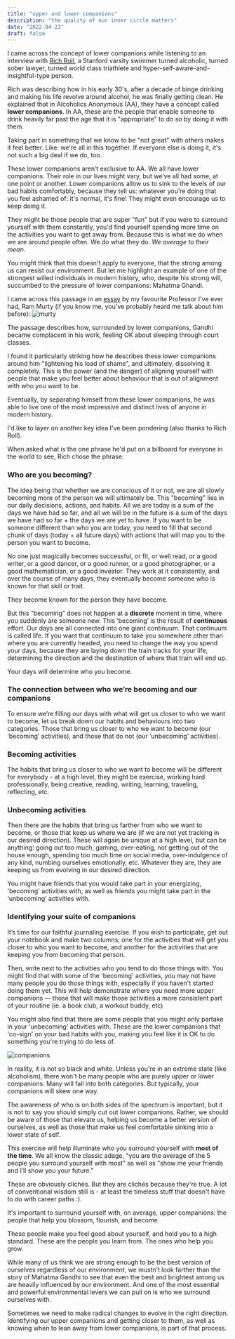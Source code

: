 ```yaml
---
title: "upper and lower companions"
description: "the quality of our inner circle matters"
date: "2022-04-23"
draft: false
---
```

I came across the concept of lower companions while listening to an interview with [Rich Roll](https://www.richroll.com/), a Stanford varsity swimmer turned alcoholic, turned sober lawyer, turned world class triathlete and hyper-self-aware-and-insightful-type person.

Rich was describing how in his early 30's, after a decade of binge drinking and making his life revolve around alcohol, he was finally getting clean. He explained that in Alcoholics Anonymous (AA), they have a concept called **lower companions**. In AA, these are the people that enable someone to drink heavily far past the age that it is "appropriate" to do so by doing it with them.

Taking part in something that we know to be "not great" with others makes it feel better. Like: we're all in this together. If everyone else is doing it, it's not such a big deal if we do, too.

These lower companions aren’t exclusive to AA. We all have lower companions. Their role in our lives might vary, but we’ve all had some, at one point or another. Lower companions allow us to sink to the levels of our bad habits comfortably, because they tell us: whatever you’re doing that you feel ashamed of: it's normal, it's fine! They might even encourage us to keep doing it.

They might be those people that are super "fun" but if you were to surround yourself with them constantly, you'd find yourself spending more time on the activities you want to get away from. Because this is what we do when we are around people often. We do what they do. _We average to their mean._

You might think that this doesn't apply to everyone, that the strong among us can resist our environment. But let me highlight an example of one of the strongest willed individuals in modern history, who, despite his strong will, succumbed to the pressure of lower companions: Mahatma Ghandi.

I came across this passage in an [essay](https://mast.queensu.ca/~murty/mind.pdf) by my favourite Professor I've ever had, Ram Murty (if you know me, you've probably heard me talk about him before):
![murty](https://embed.filekitcdn.com/e/48UrZzMMRnoTkKZ2GaFEg4/72wDzA2RPeveSZzRhvm6Cd)

The passage describes how, surrounded by lower companions, Gandhi became complacent in his work, feeling OK about sleeping through court classes.

I found it particularly striking how he describes these lower companions around him "lightening his load of shame", and ultimately, dissolving it completely. This is the power (and the danger) of aligning yourself with people that make you feel better about behaviour that is out of alignment with who you want to be.

Eventually, by separating himself from these lower companions, he was able to live one of the most impressive and distinct lives of anyone in modern history.

I'd like to layer on another key idea I've been pondering (also thanks to Rich Roll).

When asked what is the one phrase he'd put on a billboard for everyone in the world to see, Rich chose the phrase:

### Who are you becoming?

The idea being that whether we are conscious of it or not, we are all slowly becoming more of the person we will ultimately be. This "becoming" lies in our daily decisions, actions, and habits. All we are today is a sum of the days we have had so far, and all we will be in the future is a sum of the days we have had so far + the days we are yet to have. If you want to be someone different than who you are today, you need to fill that second chunk of days (today + all future days) with actions that will map you to the person you want to become.

No one just magically becomes successful, or fit, or well read, or a good writer, or a good dancer, or a good runner, or a good photographer, or a good mathematician, or a good investor. They work at it consistently, and over the course of many days, they eventually become someone who is known for that skill or trait.

They become known for the person they have become.

But this “becoming” does not happen at a **discrete** moment in time, where you suddenly are someone new. This ‘becoming’ is the result of **continuous** effort. Our days are all connected into one giant continuum. That continuum is called life. If you want that continuum to take you somewhere other than where you are currently headed, you need to change the way you spend your days, because they are laying down the train tracks for your life, determining the direction and the destination of where that train will end up.

Your days will determine who you become.

### The connection between who we’re becoming and our companions
To ensure we’re filling our days with what will get us closer to who we want to become, let us break down our habits and behaviours into two categories. Those that bring us closer to who we want to become (our ‘becoming’ activities), and those that do not (our ‘unbecoming’ activities).

### Becoming activities
The habits that bring us closer to who we want to become will be different for everybody - at a high level, they might be exercise, working hard professionally, being creative, reading, writing, learning, traveling, reflecting, etc.

### Unbecoming activities
Then there are the habits that bring us farther from who we want to become, or those that keep us where we are (if we are not yet tracking in our desired direction). These will again be unique at a high level, but can be anything: going out too much, gaming, over-eating, not getting out of the house enough, spending too much time on social media, over-indulgence of any kind, numbing ourselves emotionally, etc. Whatever they are, they are keeping us from evolving in our desired direction.

You might have friends that you would take part in your energizing, 'becoming' activities with, as well as friends you might take part in the ‘unbecoming’ activities with.

### Identifying your suite of companions
It’s time for our faithful journaling exercise. If you wish to participate, get out your notebook and make two columns; one for the activities that will get you closer to who you want to become, and another for the activities that are keeping you from becoming that person.

Then, write next to the activities who you tend to do those things with. You might find that with some of the 'becoming' activities, you may not have many people you do those things with, especially if you haven't started doing them yet. This will help demonstrate where you need more upper companions — those that will make those activities a more consistent part of your routine (ie. a book club, a workout buddy, etc)

You might also find that there are some people that you might only partake in your ‘unbecoming’ activities with. These are the lower companions that 'co-sign' on your bad habits with you, making you feel like it is OK to do something you're trying to do less of.

![companions](https://embed.filekitcdn.com/e/48UrZzMMRnoTkKZ2GaFEg4/uTs6qwucRvoW8ciTXPJnNf/email)

In reality, it is not so black and white. Unless you're in an extreme state (like alcoholism), there won't be many people who are purely upper or lower companions. Many will fall into both categories. But typically, your companions will skew one way.

The awareness of who is on both sides of the spectrum is important, but it is not to say you should simply cut out lower companions. Rather, we should be aware of those that elevate us, helping us become a better version of ourselves, as well as those that make us feel comfortable sinking into a lower state of self.

This exercise will help illuminate who you surround yourself with **most of the time**. We all know the classic adage, "you are the average of the 5 people you surround yourself with most" as well as "show me your friends and I’ll show you your future."

These are obviously clichés. But they are clichés because they're true. A lot of conventional wisdom still is - at least the timeless stuff that doesn't have to do with career paths :).

It's important to surround yourself with, on average, upper companions: the people that help you blossom, flourish, and become.

These people make you feel good about yourself, and hold you to a high standard. These are the people you learn from. The ones who help you grow.

While many of us think we are strong enough to be the best version of ourselves regardless of our environment, we mustn’t look farther than the story of Mahatma Gandhi to see that even the best and brightest among us are heavily influenced by our environment. And one of the most essential and powerful environmental levers we can pull on is who we surround ourselves with.

Sometimes we need to make radical changes to evolve in the right direction. Identifying our upper companions and getting closer to them, as well as knowing when to lean away from lower companions, is part of that process.

